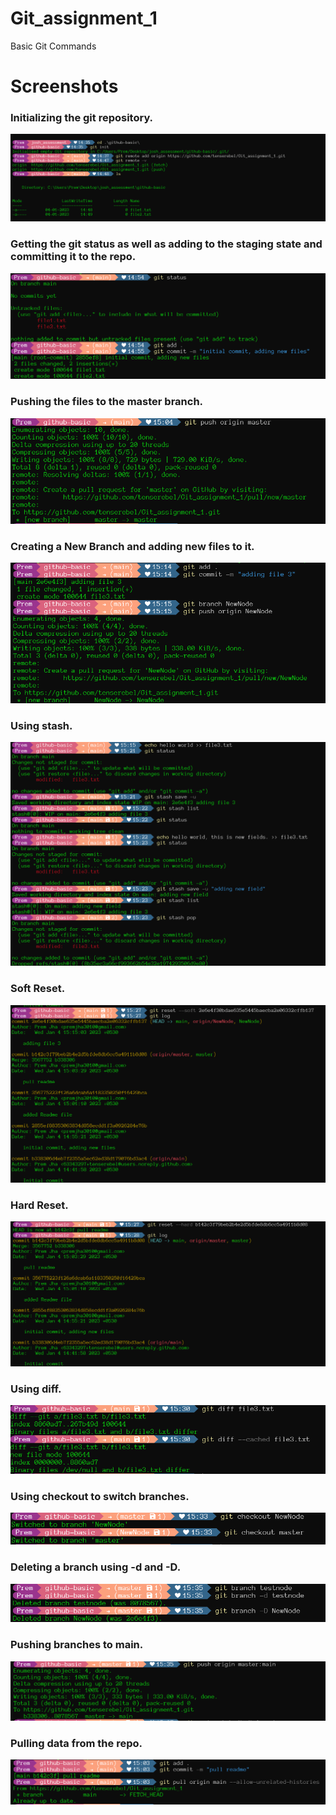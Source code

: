 # Git_assignment_1
Basic Git Commands


# Screenshots

### Initializing the git repository.
![](images/git-init.png)

### Getting the git status as well as adding to the staging state and committing it to the repo. 
![](images/git-status.png)

### Pushing the files to the master branch.
![](images/1.png)

### Creating a New Branch and adding new files to it.
![](images/2.png)

### Using stash.
![](images/3.png)

### Soft Reset.
![](images/4.png)

### Hard Reset.
![](images/5.png)

### Using diff.
![](images/6.png)

### Using checkout to switch branches. 
![](images/7.png)

### Deleting a branch using -d and -D.
![](images/8.png)

### Pushing branches to main.
![](images/9.png)

### Pulling data from the repo.
![](images/10.png)



